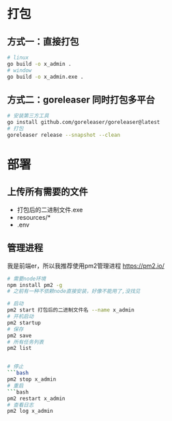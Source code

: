 # 打包
## 方式一：直接打包
```bash
# linux
go build -o x_admin .
# window
go build -o x_admin.exe .
```

## 方式二：goreleaser 同时打包多平台
```bash
# 安装第三方工具
go install github.com/goreleaser/goreleaser@latest
# 打包
goreleaser release --snapshot --clean
```


# 部署

## 上传所有需要的文件
- 打包后的二进制文件.exe
- resources/*
- .env



## 管理进程
我是前端er，所以我推荐使用pm2管理进程
https://pm2.io/
```bash
# 需要node环境
npm install pm2 -g
# 之前有一种不依赖node直接安装，好像不能用了,没找见
```
```bash
# 启动
pm2 start 打包后的二进制文件名 --name x_admin
# 开机启动
pm2 startup
# 保存
pm2 save
# 所有任务列表
pm2 list


# 停止
```bash
pm2 stop x_admin
# 重启
```bash
pm2 restart x_admin
# 查看日志
pm2 log x_admin 
```
